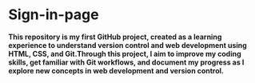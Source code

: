 # Sign-in-page
<b>This repository is my first GitHub project, created as a learning experience to understand version control and web development using HTML, CSS, and Git.Through this project, I aim to improve my coding skills, get familiar with Git workflows, and document my progress as I explore new concepts in web development and version control.<b>
